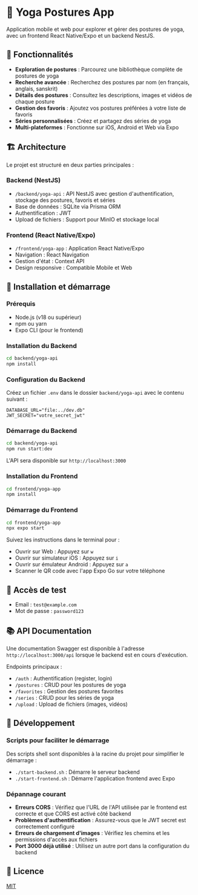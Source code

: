 # 🧘 Yoga Postures App

Application mobile et web pour explorer et gérer des postures de yoga, avec un frontend React Native/Expo et un backend NestJS.

## 📱 Fonctionnalités

- **Exploration de postures** : Parcourez une bibliothèque complète de postures de yoga
- **Recherche avancée** : Recherchez des postures par nom (en français, anglais, sanskrit)
- **Détails des postures** : Consultez les descriptions, images et vidéos de chaque posture
- **Gestion des favoris** : Ajoutez vos postures préférées à votre liste de favoris
- **Séries personnalisées** : Créez et partagez des séries de yoga
- **Multi-plateformes** : Fonctionne sur iOS, Android et Web via Expo

## 🏗️ Architecture

Le projet est structuré en deux parties principales :

### Backend (NestJS)

- `/backend/yoga-api` : API NestJS avec gestion d'authentification, stockage des postures, favoris et séries
- Base de données : SQLite via Prisma ORM
- Authentification : JWT
- Upload de fichiers : Support pour MinIO et stockage local

### Frontend (React Native/Expo)

- `/frontend/yoga-app` : Application React Native/Expo
- Navigation : React Navigation
- Gestion d'état : Context API
- Design responsive : Compatible Mobile et Web

## 🚀 Installation et démarrage

### Prérequis

- Node.js (v18 ou supérieur)
- npm ou yarn
- Expo CLI (pour le frontend)

### Installation du Backend

```bash
cd backend/yoga-api
npm install
```

### Configuration du Backend

Créez un fichier `.env` dans le dossier `backend/yoga-api` avec le contenu suivant :

```
DATABASE_URL="file:../dev.db"
JWT_SECRET="votre_secret_jwt"
```

### Démarrage du Backend

```bash
cd backend/yoga-api
npm run start:dev
```

L'API sera disponible sur `http://localhost:3000`

### Installation du Frontend

```bash
cd frontend/yoga-app
npm install
```

### Démarrage du Frontend

```bash
cd frontend/yoga-app
npx expo start
```

Suivez les instructions dans le terminal pour :
- Ouvrir sur Web : Appuyez sur `w`
- Ouvrir sur simulateur iOS : Appuyez sur `i`
- Ouvrir sur émulateur Android : Appuyez sur `a`
- Scanner le QR code avec l'app Expo Go sur votre téléphone

## 🔑 Accès de test

- Email : `test@example.com`
- Mot de passe : `password123`

## 📚 API Documentation

Une documentation Swagger est disponible à l'adresse `http://localhost:3000/api` lorsque le backend est en cours d'exécution.

Endpoints principaux :
- `/auth` : Authentification (register, login)
- `/postures` : CRUD pour les postures de yoga
- `/favorites` : Gestion des postures favorites
- `/series` : CRUD pour les séries de yoga
- `/upload` : Upload de fichiers (images, vidéos)

## 🧪 Développement

### Scripts pour faciliter le démarrage

Des scripts shell sont disponibles à la racine du projet pour simplifier le démarrage :

- `./start-backend.sh` : Démarre le serveur backend
- `./start-frontend.sh` : Démarre l'application frontend avec Expo

### Dépannage courant

- **Erreurs CORS** : Vérifiez que l'URL de l'API utilisée par le frontend est correcte et que CORS est activé côté backend
- **Problèmes d'authentification** : Assurez-vous que le JWT secret est correctement configuré
- **Erreurs de chargement d'images** : Vérifiez les chemins et les permissions d'accès aux fichiers
- **Port 3000 déjà utilisé** : Utilisez un autre port dans la configuration du backend

## 📄 Licence

[MIT](LICENSE)